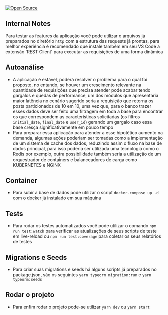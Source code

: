 [![Open Source](https://badges.frapsoft.com/os/v1/open-source.svg?v=103)](https://opensource.org/)
## Internal Notes

Para testar as features da aplicação você pode utilizar o arquivos já preparados no diretório ```http``` com a estrutura das requests já prontas, para melhor experiência é recomendado que instale também em seu VS Code a extensão 'REST Client' para executar as requisições de uma forma dinâmica

## Autoanálise
- A aplicação é estável, poderá resolver o problema para o qual foi proposto, no entando, se houver um crescimento relevante na quantidade de requisições que precisa atender pode acabar tendo gargalos e quedas de performance, um dos módulos que apresentaria maior latência no cenário sugerido seria a requisição que retorna os posts particionados de 10 em 10, uma vez que, para o banco trazer esses dados deve ser feito uma filtragem em toda a base para encontrar os que correspondem as características solicitadas (os filtros ```initial_date```, ```final_date``` e ```user_id```) gerando um gargalo caso essa base cresça significativamente em pouco tempo
- Para preparar essa aplicação para atender a esse hipotético aumento na demanda, algumas ações poderiam ser tomadas como a implementação de um sistema de cache dos dados, reduzindo assim o fluxo na base de dados principal, para isso poderia ser utilizada uma tecnologia como o Redis por exemplo, outra possibilidade também seria a utilização de um orquestrador de containers e balanceadores de carga como KUBERNETES e NGINX 

## Container
- Para subir a base de dados pode utilizar o script ```docker-compose up -d``` com o docker já instalado em sua máquina

## Tests
- Para rodar os testes automatizados você pode utilizar o comando ```npm run test:watch``` para verificar as atualizações de seus scripts de teste em live-reload ou ```npm run test:coverage``` para coletar os seus relatórios de testes

## Migrations e Seeds
- Para criar suas migrations e seeds há alguns scripts já preparados no package.json, são os seguintes ```yarn typeorm migration:run``` e ```yarn typeorm:seeds```

## Rodar o projeto
- Para enfim rodar o projeto pode-se utilizar ```yarn dev``` ou ```yarn start```